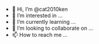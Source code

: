 - 👋 Hi, I’m @cat2010ken
- 👀 I’m interested in ...
- 🌱 I’m currently learning ...
- 💞️ I’m looking to collaborate on ...
- 📫 How to reach me ...

<!---
cat2010ken/cat2010ken is a ✨ special ✨ repository because its `README.md` (this file) appears on your GitHub profile.
You can click the Preview link to take a look at your changes.
--->
